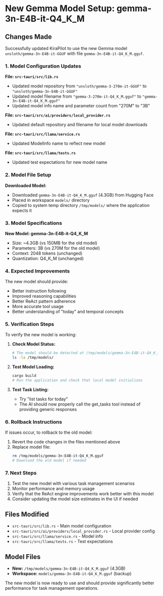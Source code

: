 # New Gemma Model Setup: gemma-3n-E4B-it-Q4_K_M

## Changes Made

Successfully updated KiraPilot to use the new Gemma model `unsloth/gemma-3n-E4B-it-GGUF` with file `gemma-3n-E4B-it-Q4_K_M.gguf`.

### 1. Model Configuration Updates

**File: `src-tauri/src/lib.rs`**

- Updated model repository from `"unsloth/gemma-3-270m-it-GGUF"` to `"unsloth/gemma-3n-E4B-it-GGUF"`
- Updated model filename from `"gemma-3-270m-it-Q4_K_M.gguf"` to `"gemma-3n-E4B-it-Q4_K_M.gguf"`
- Updated model info name and parameter count from "270M" to "3B"

**File: `src-tauri/src/ai/providers/local_provider.rs`**

- Updated default repository and filename for local model downloads

**File: `src-tauri/src/llama/service.rs`**

- Updated ModelInfo name to reflect new model

**File: `src-tauri/src/llama/tests.rs`**

- Updated test expectations for new model name

### 2. Model File Setup

**Downloaded Model:**

- Downloaded `gemma-3n-E4B-it-Q4_K_M.gguf` (4.3GB) from Hugging Face
- Placed in workspace `models/` directory
- Copied to system temp directory `/tmp/models/` where the application expects it

### 3. Model Specifications

**New Model: gemma-3n-E4B-it-Q4_K_M**

- Size: ~4.3GB (vs 150MB for the old model)
- Parameters: 3B (vs 270M for the old model)
- Context: 2048 tokens (unchanged)
- Quantization: Q4_K_M (unchanged)

### 4. Expected Improvements

The new model should provide:

- Better instruction following
- Improved reasoning capabilities
- Better ReAct pattern adherence
- More accurate tool usage
- Better understanding of "today" and temporal concepts

### 5. Verification Steps

To verify the new model is working:

1. **Check Model Status:**

   ```bash
   # The model should be detected at /tmp/models/gemma-3n-E4B-it-Q4_K_M.gguf
   ls -la /tmp/models/
   ```

2. **Test Model Loading:**

   ```bash
   cargo build
   # Run the application and check that local model initializes
   ```

3. **Test Task Listing:**
   - Try "list tasks for today"
   - The AI should now properly call the get_tasks tool instead of providing generic responses

### 6. Rollback Instructions

If issues occur, to rollback to the old model:

1. Revert the code changes in the files mentioned above
2. Replace model file:
   ```bash
   rm /tmp/models/gemma-3n-E4B-it-Q4_K_M.gguf
   # Download the old model if needed
   ```

### 7. Next Steps

1. Test the new model with various task management scenarios
2. Monitor performance and memory usage
3. Verify that the ReAct engine improvements work better with this model
4. Consider updating the model size estimates in the UI if needed

## Files Modified

- `src-tauri/src/lib.rs` - Main model configuration
- `src-tauri/src/ai/providers/local_provider.rs` - Local provider config
- `src-tauri/src/llama/service.rs` - Model info
- `src-tauri/src/llama/tests.rs` - Test expectations

## Model Files

- **New:** `/tmp/models/gemma-3n-E4B-it-Q4_K_M.gguf` (4.3GB)
- **Workspace:** `models/gemma-3n-E4B-it-Q4_K_M.gguf` (backup)

The new model is now ready to use and should provide significantly better performance for task management operations.
